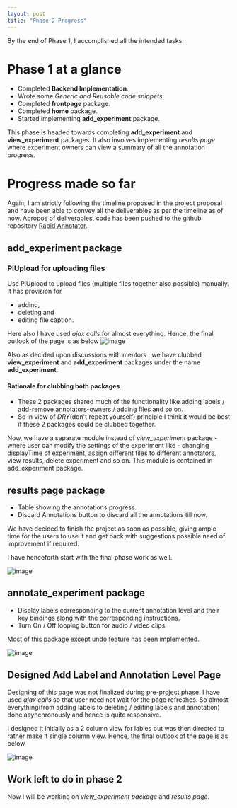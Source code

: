 ```yaml
---
layout: post
title: "Phase 2 Progress"
---
```


By the end of Phase 1, I accomplished all the intended tasks.

# Phase 1 at a glance

*   Completed **Backend Implementation**.
*   Wrote some _Generic and Reusable code snippets_.
*   Completed **frontpage** package.
*   Completed **home** package.
*   Started implementing **add_experiment** package.

This phase is headed towards completing **add_experiment** and **view_experiment** packages. It also involves implementing _results page_ where experiment owners can view a summary of all the annotation progress.

# Progress made so far
Again, I am strictly following the timeline proposed in the project proposal and have been able to convey all the deliverables as per the timeline as of now. Apropos of deliverables, code has been pushed to the github repository [Rapid Annotator][repository-link].

## add_experiment package

### PlUpload for uploading files
Use PlUpload to upload files (multiple files together also possible) manually. It has provision for
*   adding,
*   deleting and
*   editing file caption.

Here also I have used _ajax calls_ for almost everything.
Hence, the final outlook of the page is as below
![image](https://guptavaibhav18197.github.io/GSoC-Blog/assets/images/uploadFiles.png)

Also as decided upon discussions with mentors : we have clubbed **view_experiment** and
**add_experiment** packages under the name **add_experiment**.

#### Rationale for clubbing both packages
* These 2 packages shared much of the functionality like adding labels / add-remove annotators-owners / adding files and so on.
* So in view of _DRY_(don't repeat yourself) principle I think it would be best if these 2 packages could be clubbed together.

Now, we have a separate module instead of _view_experiment_ package - where user can modify the settings of the experiment like - changing displayTime of experiment, assign different files to different annotators, view results, delete experiment and so on. This module is contained in add_experiment package.

## results page package

* Table showing the annotations progress.
* Discard Annotations button to discard all the annotations till now.

We have decided to finish the project as soon as possible, giving ample time for the users to use it and get back with suggestions possible need of improvement if required.

I have henceforth start with the final phase work as well.

![image](https://guptavaibhav18197.github.io/GSoC-Blog/assets/images/results.png)


## annotate_experiment package

* Display labels corresponding to the current annotation level and their key bindings along with the corresponding instructions.
* Turn On / Off looping button for audio / video clips

Most of this package except undo feature has been implemented.

![image](https://guptavaibhav18197.github.io/GSoC-Blog/assets/images/annotate_experiment.png)


## Designed Add Label and Annotation Level Page
Designing of this page was not finalized during pre-project phase. I have used _ajax calls_ so that user need not wait for the page refreshes. So almost everything(from adding labels to deleting / editing labels and annotation) done asynchronously and hence is quite responsive.

I designed it initially as a 2 column view for lables but was then directed to rather make it single column view. Hence, the final outlook of the page is as below

![image](https://guptavaibhav18197.github.io/GSoC-Blog/assets/images/addLabelsPage.png)


## Work left to do in phase 2
Now I will be working on _view_experiment package_ and _results page_.


[repository-link]: https://github.com/guptavaibhav18197/rapidannotator
